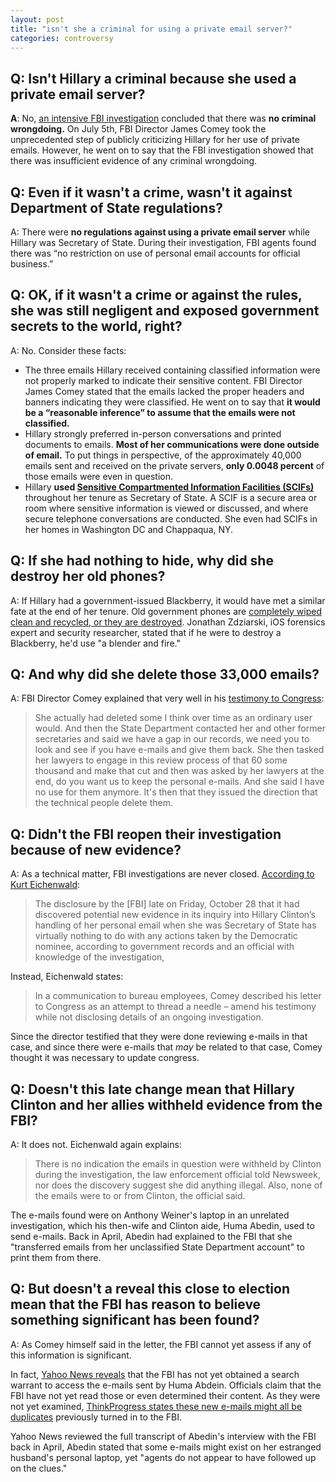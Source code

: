 ```yaml
---  
layout: post  
title: "isn't she a criminal for using a private email server?"  
categories: controversy
---  
```


 
## Q: Isn't Hillary a criminal because she used a private email server?
  
**A**: No, [an intensive FBI investigation](http://www.politico.com/magazine/story/2016/09/hillary-clinton-emails-2016-server-state-department-fbi-214307) concluded that there was **no criminal wrongdoing.** On July 5th, FBI Director James Comey took the unprecedented step of publicly criticizing Hillary for her use of private emails. However, he went on to say that the FBI investigation showed that there was insufficient evidence of any criminal wrongdoing.  

## Q: Even if it wasn't a crime, wasn't it against Department of State regulations?

A: There were **no regulations against using a private email server** while Hillary was Secretary of State. During their investigation, FBI agents found there was “no restriction on use of personal email accounts for official business.”

## Q: OK, if it wasn't a crime or against the rules, she was still negligent and exposed government secrets to the world, right?

A: No. Consider these facts:

* The three emails Hillary received containing classified information were not properly marked to indicate their sensitive content. FBI Director James Comey stated that the emails lacked the proper headers and banners indicating they were classified. He went on to say that **it would be a “reasonable inference” to assume that the emails were not classified.**
* Hillary strongly preferred in-person conversations and printed documents to emails. **Most of her communications were done outside of email.** To put things in perspective, of the approximately 40,000 emails sent and received on the private servers, **only 0.0048 percent** of those emails were even in question.
* Hillary **used [Sensitive Compartmented Information Facilities (SCIFs)](https://en.wikipedia.org/wiki/Sensitive_Compartmented_Information_Facility)** throughout her tenure as Secretary of State. A SCIF is a secure area or room where sensitive information is viewed or discussed, and where secure telephone conversations are conducted. She even had SCIFs in her homes in Washington DC and Chappaqua, NY.

## Q: If she had nothing to hide, why did she destroy her old phones?

A: If Hillary had a government-issued Blackberry, it would have met a similar fate at the end of her tenure. Old government phones are  [completely wiped clean and recycled, or they are destroyed](https://www.wired.com/2016/09/actually-clinton-destroyed-phones-better/). Jonathan Zdziarski, iOS forensics expert and security researcher, stated that if he were to destroy a Blackberry, he'd use "a blender and fire."

## Q: And why did she delete those 33,000 emails?

A: FBI Director Comey explained that very well in his [testimony to Congress](https://www.c-span.org/video/?412315-1/fbi-director-james-comey-testifies-hillary-clinton-email-probe&live):

> She actually had deleted some I think over time as an ordinary user would. And then the State Department contacted her and other former secretaries and said we have a gap in our records, we need you to look and see if you have e-mails and give them back. She then tasked her lawyers to engage in this review process of that 60 some thousand and make that cut and then was asked by her lawyers at the end, do you want us to keep the personal e-mails. And she said I have no use for them anymore. It's then that they issued the direction that the technical people delete them.

## Q: Didn't the FBI reopen their investigation because of new evidence?

A: As a technical matter, FBI investigations are never closed. [According to Kurt Eichenwald](http://www.newsweek.com/hillary-clinton-emails-fbi-comey-donald-trump-anthony-weiner-huma-abedin-514918):

> The disclosure by the [FBI] late on Friday, October 28 that it had discovered potential new evidence in its inquiry into Hillary Clinton’s handling of her personal email when she was Secretary of State has virtually nothing to do with any actions taken by the Democratic nominee, according to government records and an official with knowledge of the investigation,

Instead, Eichenwald states:

> In a communication to bureau employees, Comey described his letter to Congress as an attempt to thread a needle – amend his testimony while not disclosing details of an ongoing investigation.

Since the director testified that they were done reviewing e-mails in that case, and since there were e-mails that _may_ be related to that case, Comey thought it was necessary to update congress.

## Q: Doesn't this late change mean that Hillary Clinton and her allies withheld evidence from the FBI?

A: It does not. Eichenwald again explains:

> There is no indication the emails in question were withheld by Clinton during the investigation, the law enforcement official told Newsweek, nor does the discovery suggest she did anything illegal. Also, none of the emails were to or from Clinton, the official said.

The e-mails found were on Anthony Weiner's laptop in an unrelated investigation, which his then-wife and Clinton aide, Huma Abedin, used to send e-mails. Back in April, Abedin had explained to the FBI that she "transferred emails from her unclassified State Department account" to print them from there.

## Q: But doesn't a reveal this close to election mean that the FBI has reason to believe something significant has been found?

A: As Comey himself said in the letter, the FBI cannot yet assess if any of this information is significant.

In fact, [Yahoo News reveals](https://www.yahoo.com/news/comey-wrote-bombshell-letter-to-congress-before-fbi-had-reviewed-new-emails-220219586.html) that the FBI has not yet obtained a search warrant to access the e-mails sent by Huma Abdein. Officials claim that the FBI have not yet read those or even determined their content. As they were not yet examined, [ThinkProgress states these new e-mails might all be duplicates](https://thinkprogress.org/the-new-clinton-emails-might-all-be-duplicates-d4bce69479c5#.l5lxckko6) previously turned in to the FBI.

Yahoo News reviewed the full transcript of Abedin's interview with the FBI back in April, Abedin stated that some e-mails might exist on her estranged husband's personal laptop, yet "agents do not appear to have followed up on the clues."
